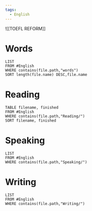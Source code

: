 ```yaml
---
tags: 
  - English
---
```

![[TOEFL REFORM]]
# Words
```dataview
LIST
FROM #English 
WHERE contains(file.path,"words")
SORT length(file.name) DESC,file.name
```
# Reading
```dataview
TABLE filename, finished
FROM #English 
WHERE contains(file.path,"Reading/")
SORT filename, finished
```
# Speaking
```dataview
LIST
FROM #English 
WHERE contains(file.path,"Speaking/")
```
# Writing
```dataview
LIST
FROM #English 
WHERE contains(file.path,"Writing/")
```

